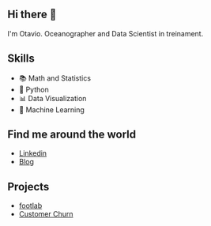 ## Hi there 👋 

I'm Otavio. Oceanographer and Data Scientist in treinament.

## Skills

* 📚 Math and Statistics
* 🐍 Python
* 📊 Data Visualization
* 🔮 Machine Learning

## Find me around the world

* [Linkedin](https://www.linkedin.com/in/otaviosanluz/)
* [Blog](https://otaviosanluz.medium.com/)

## Projects

* [footlab](https://github.com/otaviosanluz/footlab)
* [Customer Churn](https://github.com/otaviosanluz/Prevendo-Customer-Churn)
